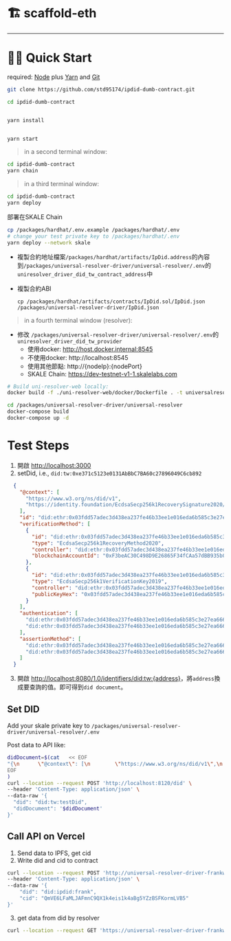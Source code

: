 # 🏗 scaffold-eth

---

# 🏃‍♀️ Quick Start

required: [Node](https://nodejs.org/dist/latest-v12.x/) plus [Yarn](https://classic.yarnpkg.com/en/docs/install/) and [Git](https://git-scm.com/downloads)


```bash
git clone https://github.com/std95174/ipdid-dumb-contract.git

cd ipdid-dumb-contract
```

```bash

yarn install

```

```bash

yarn start

```

> in a second terminal window:

```bash
cd ipdid-dumb-contract
yarn chain

```

> in a third terminal window:

```bash
cd ipdid-dumb-contract
yarn deploy


```

部署在SKALE Chain

```bash
cp /packages/hardhat/.env.example /packages/hardhat/.env
# change your test private key to /packages/hardhat/.env
yarn deploy --network skale
```

* 複製合約地址檔案`/packages/hardhat/artifacts/IpDid.address`的內容到`/packages/universal-resolver-driver/universal-resolver/.env`的`uniresolver_driver_did_tw_contract_address`中
* 複製合約ABI

  `cp /packages/hardhat/artifacts/contracts/IpDid.sol/IpDid.json /packages/universal-resolver-driver/IpDid.json`

> in a fourth terminal window (resolver):

* 修改 `/packages/universal-resolver-driver/universal-resolver/.env`的`uniresolver_driver_did_tw_provider`
  * 使用docker: http://host.docker.internal:8545
  * 不使用docker: http://localhost:8545
  * 使用其他節點: http://{nodeIp}:{nodePort}
  * SKALE Chain: https://dev-testnet-v1-1.skalelabs.com

```bash
# Build uni-resolver-web locally:
docker build -f ./uni-resolver-web/docker/Dockerfile . -t universalresolver/uni-resolver-web

cd /packages/universal-resolver-driver/universal-resolver
docker-compose build
docker-compose up -d

```

# Test Steps

  1. 開啟 <http://localhost:3000>
  2. setDid, i.e., `did:tw:0xe371c5123e0131AbBbC7BA60c27896049C6cb892`

  ```json
    {
      "@context": [
        "https://www.w3.org/ns/did/v1",
        "https://identity.foundation/EcdsaSecp256k1RecoverySignature2020/lds-ecdsa-secp256k1-recovery2020-0.0.jsonld"
      ],
      "id": "did:ethr:0x03fdd57adec3d438ea237fe46b33ee1e016eda6b585c3e27ea66686c2ea5358479",
      "verificationMethod": [
        {
          "id": "did:ethr:0x03fdd57adec3d438ea237fe46b33ee1e016eda6b585c3e27ea66686c2ea5358479#controller",
          "type": "EcdsaSecp256k1RecoveryMethod2020",
          "controller": "did:ethr:0x03fdd57adec3d438ea237fe46b33ee1e016eda6b585c3e27ea66686c2ea5358479",
          "blockchainAccountId": "0xF3beAC30C498D9E26865F34fCAa57dBB935b0D74@eip155:1"
        },
        {
          "id": "did:ethr:0x03fdd57adec3d438ea237fe46b33ee1e016eda6b585c3e27ea66686c2ea5358479#controllerKey",
          "type": "EcdsaSecp256k1VerificationKey2019",
          "controller": "did:ethr:0x03fdd57adec3d438ea237fe46b33ee1e016eda6b585c3e27ea66686c2ea5358479",
          "publicKeyHex": "0x03fdd57adec3d438ea237fe46b33ee1e016eda6b585c3e27ea66686c2ea5358479"
        }
      ],
      "authentication": [
        "did:ethr:0x03fdd57adec3d438ea237fe46b33ee1e016eda6b585c3e27ea66686c2ea5358479#controller",
        "did:ethr:0x03fdd57adec3d438ea237fe46b33ee1e016eda6b585c3e27ea66686c2ea5358479#controllerKey"
      ],
      "assertionMethod": [
        "did:ethr:0x03fdd57adec3d438ea237fe46b33ee1e016eda6b585c3e27ea66686c2ea5358479#controller",
        "did:ethr:0x03fdd57adec3d438ea237fe46b33ee1e016eda6b585c3e27ea66686c2ea5358479#controllerKey"
      ]
    }
  ```

  3. 開啟 <http://localhost:8080/1.0/identifiers/did:tw:{address}>，將`address`換成要查詢的值。即可得到`did document`。

## Set DID

Add your skale private key to `/packages/universal-resolver-driver/universal-resolver/.env`

Post data to API like:


  ```sh
  didDocument=$(cat   << EOF
  "{\n      \"@context\": [\n        \"https://www.w3.org/ns/did/v1\",\n        \"https://identity.foundation/EcdsaSecp256k1RecoverySignature2020/lds-ecdsa-secp256k1-recovery2020-0.0.jsonld\"\n      ],\n      \"id\": \"did:ethr:0x03fdd57adec3d438ea237fe46b33ee1e016eda6b585c3e27ea66686c2ea5358479\",\n      \"verificationMethod\": [\n        {\n          \"id\": \"did:ethr:0x03fdd57adec3d438ea237fe46b33ee1e016eda6b585c3e27ea66686c2ea5358479#controller\",\n          \"type\": \"EcdsaSecp256k1RecoveryMethod2020\",\n          \"controller\": \"did:ethr:0x03fdd57adec3d438ea237fe46b33ee1e016eda6b585c3e27ea66686c2ea5358479\",\n          \"blockchainAccountId\": \"0xF3beAC30C498D9E26865F34fCAa57dBB935b0D74@eip155:1\"\n        },\n        {\n          \"id\": \"did:ethr:0x03fdd57adec3d438ea237fe46b33ee1e016eda6b585c3e27ea66686c2ea5358479#controllerKey\",\n          \"type\": \"EcdsaSecp256k1VerificationKey2019\",\n          \"controller\": \"did:ethr:0x03fdd57adec3d438ea237fe46b33ee1e016eda6b585c3e27ea66686c2ea5358479\",\n          \"publicKeyHex\": \"0x03fdd57adec3d438ea237fe46b33ee1e016eda6b585c3e27ea66686c2ea5358479\"\n        }\n      ],\n      \"authentication\": [\n        \"did:ethr:0x03fdd57adec3d438ea237fe46b33ee1e016eda6b585c3e27ea66686c2ea5358479#controller\",\n        \"did:ethr:0x03fdd57adec3d438ea237fe46b33ee1e016eda6b585c3e27ea66686c2ea5358479#controllerKey\"\n      ],\n      \"assertionMethod\": [\n        \"did:ethr:0x03fdd57adec3d438ea237fe46b33ee1e016eda6b585c3e27ea66686c2ea5358479#controller\",\n        \"did:ethr:0x03fdd57adec3d438ea237fe46b33ee1e016eda6b585c3e27ea66686c2ea5358479#controllerKey\"\n      ]\n    }"
EOF
)  
  curl --location --request POST 'http://localhost:8120/did' \
  --header 'Content-Type: application/json' \
  --data-raw '{
    "did": "did:tw:testDid",
    "didDocument": '$didDocument'
  }'
  ```

## Call API on Vercel
  
1. Send data to IPFS, get cid
2. Write did and cid to contract
  
  ```sh
  curl --location --request POST 'http://universal-resolver-driver-frankwang95174.vercel.app/did' \
  --header 'Content-Type: application/json' \
  --data-raw '{
      "did": "did:ipdid:frank",
      "cid": "QmVE6LFaMLJAFmnC9QX1k4eis1k4aBg5YZzBSFKormLVB5"
  }'
  ```

3. get data from did by resolver

  ```sh
  curl --location --request GET 'https://universal-resolver-driver-frankwang95174.vercel.app/1.0/identifiers/did:ipdid:frank'
  ```
